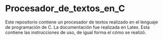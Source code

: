 # Procesador_de_textos_en_C
Este repositorio contiene un procesador de textos realizado en el lenguaje de programación de C. La documentación fue realizada en Latex. Esta contiene las instrucciones de uso, de igual forma el cómo se realizó.
